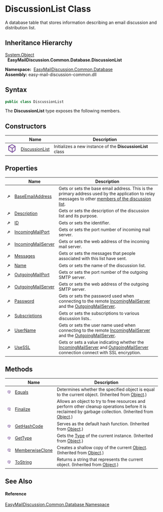 DiscussionList Class
====================
A database table that stores information describing an email discussion and distribution list.


Inheritance Hierarchy
---------------------
[System.Object][1]  
  **EasyMailDiscussion.Common.Database.DiscussionList**  

  **Namespace:**  [EasyMailDiscussion.Common.Database][2]  
  **Assembly:** easy-mail-discussion-common.dll

Syntax
------

```csharp
public class DiscussionList
```

The **DiscussionList** type exposes the following members.


Constructors
------------

|                  | Name                | Description                                                |
| ---------------- | ------------------- | ---------------------------------------------------------- |
| ![Public method] | [DiscussionList][3] | Initializes a new instance of the **DiscussionList** class |


Properties
----------

|                    | Name                     | Description                                                                                                                                              |
| ------------------ | ------------------------ | -------------------------------------------------------------------------------------------------------------------------------------------------------- |
| ![Public property] | [BaseEmailAddress][4]    | Gets or sets the base email address. This is the primary address used by the application to relay messages to other [members of the discussion list][5]. |
| ![Public property] | [Description][6]         | Gets or sets the description of the discussion list and its purpose.                                                                                     |
| ![Public property] | [ID][7]                  | Gets or sets the identifier.                                                                                                                             |
| ![Public property] | [IncomingMailPort][8]    | Gets or sets the port number of incoming mail server.                                                                                                    |
| ![Public property] | [IncomingMailServer][9]  | Gets or sets the web address of the incoming mail server.                                                                                                |
| ![Public property] | [Messages][10]           | Gets or sets the messages that people associated with this list have sent.                                                                               |
| ![Public property] | [Name][11]               | Gets or sets the name of the discussion list.                                                                                                            |
| ![Public property] | [OutgoingMailPort][12]   | Gets or sets the port number of the outgoing SMTP server.                                                                                                |
| ![Public property] | [OutgoingMailServer][13] | Gets or sets the web address of the outgoing SMTP server.                                                                                                |
| ![Public property] | [Password][14]           | Gets or sets the password used when connecting to the remote [IncomingMailServer][9] and the [OutgoingMailServer][13].                                   |
| ![Public property] | [Subscriptions][15]      | Gets or sets the subscriptions to various discussion lists..                                                                                             |
| ![Public property] | [UserName][16]           | Gets or sets the user name used when connecting to the remote [IncomingMailServer][9] and the [OutgoingMailServer][13].                                  |
| ![Public property] | [UseSSL][17]             | Gets or sets a value indicating whether the [IncomingMailServer][9] and [OutgoingMailServer][13] connection connect with SSL encryption.                 |


Methods
-------

|                     | Name                  | Description                                                                                                                                                |
| ------------------- | --------------------- | ---------------------------------------------------------------------------------------------------------------------------------------------------------- |
| ![Public method]    | [Equals][18]          | Determines whether the specified object is equal to the current object. (Inherited from [Object][1].)                                                      |
| ![Protected method] | [Finalize][19]        | Allows an object to try to free resources and perform other cleanup operations before it is reclaimed by garbage collection. (Inherited from [Object][1].) |
| ![Public method]    | [GetHashCode][20]     | Serves as the default hash function. (Inherited from [Object][1].)                                                                                         |
| ![Public method]    | [GetType][21]         | Gets the [Type][22] of the current instance. (Inherited from [Object][1].)                                                                                 |
| ![Protected method] | [MemberwiseClone][23] | Creates a shallow copy of the current [Object][1]. (Inherited from [Object][1].)                                                                           |
| ![Public method]    | [ToString][24]        | Returns a string that represents the current object. (Inherited from [Object][1].)                                                                         |


See Also
--------

#### Reference
[EasyMailDiscussion.Common.Database Namespace][2]  

[1]: https://docs.microsoft.com/dotnet/api/system.object
[2]: ../README.md
[3]: _ctor.md
[4]: BaseEmailAddress.md
[5]: ../Contact/README.md
[6]: Description.md
[7]: ID.md
[8]: IncomingMailPort.md
[9]: IncomingMailServer.md
[10]: Messages.md
[11]: Name.md
[12]: OutgoingMailPort.md
[13]: OutgoingMailServer.md
[14]: Password.md
[15]: Subscriptions.md
[16]: UserName.md
[17]: UseSSL.md
[18]: https://docs.microsoft.com/dotnet/api/system.object.equals#system-object-equals(system-object)
[19]: https://docs.microsoft.com/dotnet/api/system.object.finalize#system-object-finalize
[20]: https://docs.microsoft.com/dotnet/api/system.object.gethashcode#system-object-gethashcode
[21]: https://docs.microsoft.com/dotnet/api/system.object.gettype#system-object-gettype
[22]: https://docs.microsoft.com/dotnet/api/system.type
[23]: https://docs.microsoft.com/dotnet/api/system.object.memberwiseclone#system-object-memberwiseclone
[24]: https://docs.microsoft.com/dotnet/api/system.object.tostring#System_Object_ToString
[Public method]: ../../icons/pubmethod.svg "Public method"
[Public property]: ../../icons/pubproperty.svg "Public property"
[Protected method]: ../../icons/protmethod.svg "Protected method"